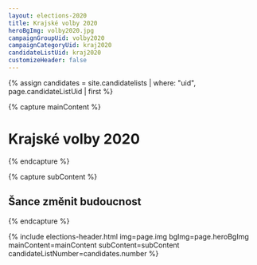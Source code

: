```yaml
---
layout: elections-2020
title: Krajské volby 2020
heroBgImg: volby2020.jpg
campaignGroupUid: volby2020
campaignCategoryUid: kraj2020
candidateListUid: kraj2020
customizeHeader: false
---
```


{% assign candidates = site.candidatelists | where: "uid", page.candidateListUid | first %}

{% capture mainContent %}
  <h1 class="head-alt-lg md:head-alt-xl text-center">Krajské volby 2020</h1>
{% endcapture %}

{% capture subContent %}
  <h2 class="head-xs md:head-base mt-2 text-center">Šance <strong>změnit budoucnost</strong></h2>
{% endcapture %}

{% include elections-header.html img=page.img bgImg=page.heroBgImg mainContent=mainContent subContent=subContent candidateListNumber=candidates.number %}

